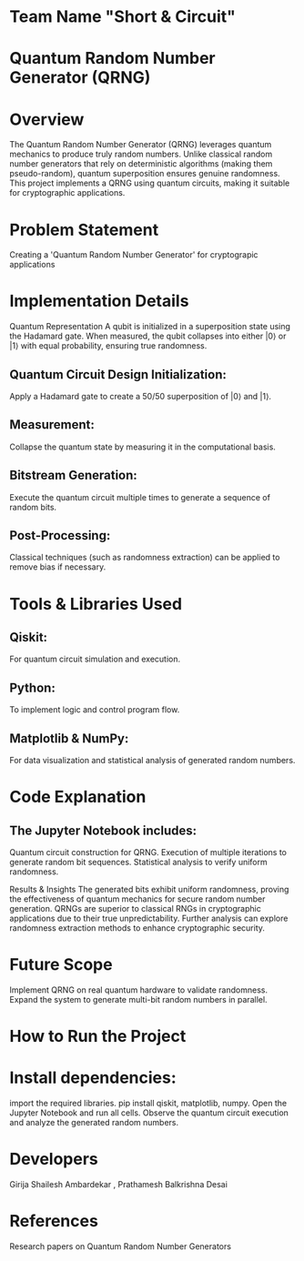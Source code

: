 # Team Name "Short & Circuit"

# Quantum Random Number Generator (QRNG)

# Overview

The Quantum Random Number Generator (QRNG) leverages quantum mechanics to produce truly random numbers. Unlike classical random number generators that rely on deterministic algorithms (making them pseudo-random), quantum superposition ensures genuine randomness. This project implements a QRNG using quantum circuits, making it suitable for cryptographic applications.

# Problem Statement

Creating a 'Quantum Random Number Generator' for cryptograpic applications

# Implementation Details

Quantum Representation A qubit is initialized in a superposition state using the Hadamard gate. When measured, the qubit collapses into either |0⟩ or |1⟩ with equal probability, ensuring true randomness.

## Quantum Circuit Design Initialization:
Apply a Hadamard gate to create a 50/50 superposition of |0⟩ and |1⟩.
## Measurement: 
Collapse the quantum state by measuring it in the computational basis. 
## Bitstream Generation:
Execute the quantum circuit multiple times to generate a sequence of random bits. 
## Post-Processing: 
Classical techniques (such as randomness extraction) can be applied to remove bias if necessary.

# Tools & Libraries Used

## Qiskit: 
For quantum circuit simulation and execution. 
## Python:
To implement logic and control program flow. 
## Matplotlib & NumPy: 
For data visualization and statistical analysis of generated random numbers.

# Code Explanation

## The Jupyter Notebook includes:
Quantum circuit construction for QRNG. Execution of multiple iterations to generate random bit sequences. Statistical analysis to verify uniform randomness.

Results & Insights The generated bits exhibit uniform randomness, proving the effectiveness of quantum mechanics for secure random number generation. QRNGs are superior to classical RNGs in cryptographic applications due to their true unpredictability. Further analysis can explore randomness extraction methods to enhance cryptographic security.

# Future Scope
Implement QRNG on real quantum hardware to validate randomness. Expand the system to generate multi-bit random numbers in parallel.

# How to Run the Project

# Install dependencies: 
import the required libraries. pip install qiskit, matplotlib, numpy. Open the Jupyter Notebook and run all cells. Observe the quantum circuit execution and analyze the generated random numbers.

# Developers 
Girija Shailesh Ambardekar ,
Prathamesh Balkrishna Desai

# References
Research papers on Quantum Random Number Generators
